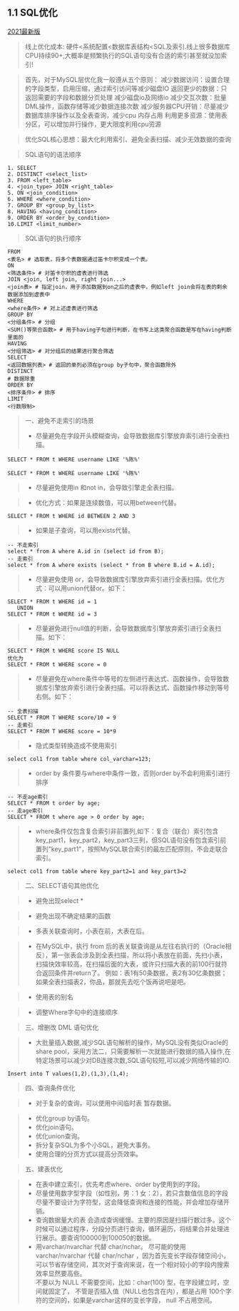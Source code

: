 ## 1.1 SQL优化
[2021最新版](https://mp.weixin.qq.com/s/4P_sPFbf20etv4TrHgCifA)
> 线上优化成本: 硬件<系统配置<数据库表结构<SQL及索引.线上很多数据库CPU持续90+,大概率是频繁执行的SQL语句没有合适的索引甚至就没加索引!

> 首先，对于MySQL层优化我一般遵从五个原则：
  减少数据访问：设置合理的字段类型，启用压缩，通过索引访问等减少磁盘IO
  返回更少的数据：只返回需要的字段和数据分页处理 减少磁盘io及网络io
  减少交互次数：批量DML操作，函数存储等减少数据连接次数
  减少服务器CPU开销：尽量减少数据库排序操作以及全表查询，减少cpu 内存占用
  利用更多资源：使用表分区，可以增加并行操作，更大限度利用cpu资源

> 优化SQL核心思想：最大化利用索引、避免全表扫描、减少无效数据的查询

> SQL语句的语法顺序

```
1. SELECT 
2. DISTINCT <select_list>
3. FROM <left_table>
4. <join_type> JOIN <right_table>
5. ON <join_condition>
6. WHERE <where_condition>
7. GROUP BY <group_by_list>
8. HAVING <having_condition>
9. ORDER BY <order_by_condition>
10.LIMIT <limit_number>
```

> SQL语句的执行顺序
```
FROM
<表名> # 选取表，将多个表数据通过笛卡尔积变成一个表。
ON
<筛选条件> # 对笛卡尔积的虚表进行筛选
JOIN <join, left join, right join...> 
<join表> # 指定join，用于添加数据到on之后的虚表中，例如left join会将左表的剩余数据添加到虚表中
WHERE
<where条件> # 对上述虚表进行筛选
GROUP BY
<分组条件> # 分组
<SUM()等聚合函数> # 用于having子句进行判断，在书写上这类聚合函数是写在having判断里面的
HAVING
<分组筛选> # 对分组后的结果进行聚合筛选
SELECT
<返回数据列表> # 返回的单列必须在group by子句中，聚合函数除外
DISTINCT
# 数据除重
ORDER BY
<排序条件> # 排序
LIMIT
<行数限制>
```

> 一、避免不走索引的场景
> - 尽量避免在字段开头模糊查询，会导致数据库引擎放弃索引进行全表扫描。
```
SELECT * FROM t WHERE username LIKE '%陈%'
```
```
SELECT * FROM t WHERE username LIKE '%陈%'
```
   
> - 尽量避免使用in 和not in，会导致引擎走全表扫描。
  
> - 优化方式：如果是连续数值，可以用between代替。
  
```
SELECT * FROM t WHERE id BETWEEN 2 AND 3
``` 
> - 如果是子查询，可以用exists代替。
  
```
-- 不走索引
select * from A where A.id in (select id from B);
-- 走索引
select * from A where exists (select * from B where B.id = A.id);
```
  
> - 尽量避免使用 or，会导致数据库引擎放弃索引进行全表扫描。优化方式：可以用union代替or。如下：

```
SELECT * FROM t WHERE id = 1
   UNION
SELECT * FROM t WHERE id = 3
```

> - 尽量避免进行null值的判断，会导致数据库引擎放弃索引进行全表扫描。如下：

```
SELECT * FROM t WHERE score IS NULL
优化为
SELECT * FROM t WHERE score = 0
```

> - 尽量避免在where条件中等号的左侧进行表达式、函数操作，会导致数据库引擎放弃索引进行全表扫描。可以将表达式、函数操作移动到等号右侧。如下：

```
-- 全表扫描
SELECT * FROM T WHERE score/10 = 9
-- 走索引
SELECT * FROM T WHERE score = 10*9
```

> - 隐式类型转换造成不使用索引

```
select col1 from table where col_varchar=123;
```

> - order by 条件要与where中条件一致，否则order by不会利用索引进行排序

```
-- 不走age索引
SELECT * FROM t order by age;
-- 走age索引
SELECT * FROM t where age > 0 order by age;
```

> - where条件仅包含复合索引非前置列,如下：复合（联合）索引包含key_part1，key_part2，key_part3三列，但SQL语句没有包含索引前置列"key_part1"，按照MySQL联合索引的最左匹配原则，不会走联合索引。

```
select col1 from table where key_part2=1 and key_part3=2
```

> 二、SELECT语句其他优化

> - 避免出现select *

> - 避免出现不确定结果的函数

> - 多表关联查询时，小表在前，大表在后。

> - 在MySQL中，执行 from 后的表关联查询是从左往右执行的（Oracle相反），第一张表会涉及到全表扫描，所以将小表放在前面，先扫小表，扫描快效率较高，在扫描后面的大表，或许只扫描大表的前100行就符合返回条件并return了。
    例如：表1有50条数据，表2有30亿条数据；如果全表扫描表2，你品，那就先去吃个饭再说吧是吧。

> - 使用表的别名

> - 调整Where字句中的连接顺序

> 三、增删改 DML 语句优化

> - 大批量插入数据,减少SQL语句解析的操作，MySQL没有类似Oracle的share pool，采用方法二，只需要解析一次就能进行数据的插入操作,在特定场景可以减少对DB连接次数,SQL语句较短,可以减少网络传输的IO.

```
Insert into T values(1,2),(1,3),(1,4);
```

> 四、查询条件优化

> - 对于复杂的查询，可以使用中间临时表 暂存数据。

> - 优化group by语句。
> - 优化join语句。
> - 优化union查询。
> - 拆分复杂SQL为多个小SQL，避免大事务。
> - 使用合理的分页方式以提高分页效率。

> 五、建表优化

> - 在表中建立索引，优先考虑where、order by使用到的字段。
> - 尽量使用数字型字段（如性别，男：1 女：2），若只含数值信息的字段尽量不要设计为字符型，这会降低查询和连接的性能，并会增加存储开销。
> - 查询数据量大的表 会造成查询缓慢。主要的原因是扫描行数过多。这个时候可以通过程序，分段分页进行查询，循环遍历，将结果合并处理进行展示。要查询100000到100050的数据。
> - 用varchar/nvarchar 代替 char/nchar。
    尽可能的使用 varchar/nvarchar 代替 char/nchar ，因为首先变长字段存储空间小，可以节省存储空间，其次对于查询来说，在一个相对较小的字段内搜索效率显然要高些。   
    不要以为 NULL 不需要空间，比如：char(100) 型，在字段建立时，空间就固定了， 不管是否插入值（NULL也包含在内），都是占用 100个字符的空间的，如果是varchar这样的变长字段， null 不占用空间。





